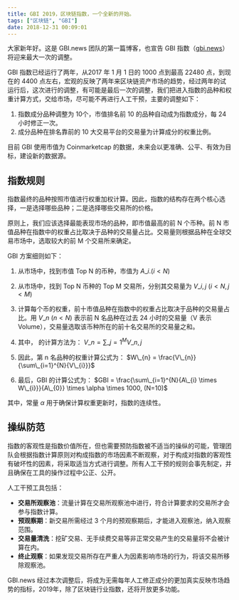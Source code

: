 ```yaml
---
title: GBI 2019，区块链指数，一个全新的开始。
tags: ["区块链", "GBI"]
date: 2018-12-31 00:09:01
---
```


大家新年好。这是 GBI.news 团队的第一篇博客，也宣告 GBI 指数（[gbi.news](https://gbi.news)）将迎来最大一次的调整。

GBI 指数已经运行了两年，从2017 年 1 月 1 日的 1000 点到最高 22480 点，到现在的 4400 点左右，宏观的反映了两年来区块链资产市场的趋势，经过两年的试运行后，这次进行的调整，有可能是最后一次的调整，我们把进入指数的品种和权重计算方式，交给市场，尽可能不再进行人工干预，主要的调整如下：

1. 指数成分品种调整为 10个，市值排名前 10 的品种自动成为指数成分，每 24 小时修正一次。
2. 成分品种在排名靠前的 10 大交易平台的交易量为计算成分的权重比例。

目前 GBI 使用市值为 Coinmarketcap 的数据，未来会以更准确、公平、有效为目标，建设新的数据源。

## 指数规则

指数最终的品种按照市值进行权重加权计算。因此，指数的结构存在两个核心选择，一是选择哪些品种；二是选择哪些交易所的价格。

原则上，我们应该选择最能表现市场的品种，即市值最高的前 N 个币种。前 N 市值品种在指数中的权重占比取决于品种的交易量占比。交易量则根据品种在全球交易市场中，选取较大的前 M 个交易所来确定。

GBI 方案细则如下：

1. 从市场中，找到市值 Top N 的币种，市值为 $A\_{i}. (i < N)$

2. 从市场中，找到 Top N 币种的 Top M 交易所，分别其交易量为  $V\_{i,j} \  (i < N, j < M)$

3. 计算每个币的权重，前十市值品种在指数中的权重占比取决于品种的交易量占比。用   $V\_{n} \ (n < N)$ 表示前 N 名品种在过去 24 小时的交易量（V 表示 Volume），交易量选取该币种所在的前十名交易所的交易量之和。

4. 其中， 的计算方法为：
   $V\_{n} = \sum\_{j=1}^{M}{V\_{n,j}}$

5. 因此，第 n 名品种的权重计算公式为：
   $W\_{n} = \frac{V\_{n}}{\sum\_{i=1}^{N}{V\_{i}}}$

6. 最后，GBI 的计算公式为：
   $GBI = \frac{\sum\_{i=1}^{N}{A\_{i} \times W\_{i}}}{A\_{0}} \times \alpha \times 1000, (N=10)$ 
   
其中，常量 $\alpha$ 用于确保计算权重更新时，指数的连续性。

## 操纵防范

指数的客观性是指数价值所在，但也需要预防指数被不适当的操纵的可能，管理团队会根据指数计算原则对构成指数的市场因素不断观察，对于构成对指数的客观性有破坏性的因素，将采取适当方式进行调整。所有人工干预的规则会事先制定，并且确保在工具的操作过程中公正、公开。

人工干预工具包括：

- **交易所观察池**：流量计算在交易所观察池中进行，符合计算要求的交易所才会参与指数计算。
- **预观察期**：新交易所需经过 3 个月的预观察期后，才能进入观察池，纳入观察范围。
- **交易量清洗**：挖矿交易、无手续费交易等非正常交易产生的交易量将不会被计算在内。
- **终止观察**：如果发现交易所存在严重人为因素影响市场的行为，将该交易所移除观察池。

GBI.news 经过本次调整后，将成为无需每年人工修正成分的更加真实反映市场趋势的指标，2019年，除了区块链行业指数，还将开放更多功能。